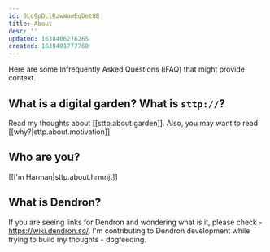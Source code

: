```yaml
---
id: 0Lo9pDLlRzwWawEqDet8B
title: About
desc: ''
updated: 1638406276265
created: 1638401777760
---
```


Here are some Infrequently Asked Questions (iFAQ) that might provide context.

## What is a digital garden? What is `sttp://`?

Read my thoughts about [[sttp.about.garden]]. Also, you may want to read [[why?|sttp.about.motivation]]

## Who are you?

[[I'm Harman|sttp.about.hrmnjt]]

## What is Dendron?

If you are seeing links for Dendron and wondering what is it, please check - https://wiki.dendron.so/. I'm contributing to Dendron development while trying to build my thoughts - dogfeeding.